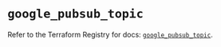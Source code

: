 # `google_pubsub_topic`

Refer to the Terraform Registry for docs: [`google_pubsub_topic`](https://registry.terraform.io/providers/hashicorp/google-beta/5.39.0/docs/resources/google_pubsub_topic).
